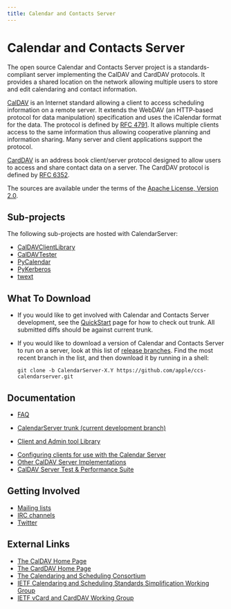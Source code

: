 ```yaml
---
title: Calendar and Contacts Server
---
```


Calendar and Contacts Server
============================

The open source Calendar and Contacts Server project is a standards-compliant server implementing the CalDAV and CardDAV protocols. It provides a shared location on the network allowing multiple users to store and edit calendaring and contact information.

[CalDAV](http://caldav.calconnect.org/) is an Internet standard allowing a client to access scheduling information on a remote server. It extends the WebDAV (an HTTP-based protocol for data manipulation) specification and uses the iCalendar format for the data. The protocol is defined by [RFC 4791](http://www.ietf.org/rfc/rfc4791.txt). It allows multiple clients access to the same information thus allowing cooperative planning and information sharing. Many server and client applications support the protocol.

[CardDAV](http://carddav.calconnect.org/) is an address book client/server protocol designed to allow users to access and share contact data on a server. The CardDAV protocol is defined by [RFC 6352](http://www.ietf.org/rfc/rfc6352.txt).

The sources are available under the terms of the [Apache License, Version 2.0](http://www.apache.org/licenses/LICENSE-2.0.html).

## Sub-projects

The following sub-projects are hosted with CalendarServer:

-   [CalDAVClientLibrary](CalDAVClientLibrary.html)
-   [CalDAVTester](CalDAVTester.html)
-   [PyCalendar](PyCalendar.html)
-   [PyKerberos](PyKerberos.html)
-   [twext](twext.html)

## What To Download

-   If you would like to get involved with Calendar and Contacts Server development, see the [QuickStart](QuickStart.html) page for how to check out trunk. All submitted diffs should be against current trunk.
-   If you would like to download a version of Calendar and Contacts Server to run on a server, look at this list of [release branches](https://github.com/apple/ccs-calendarserver/releases). Find the most recent branch in the list, and then download it by running in a shell:

        git clone -b CalendarServer-X.Y https://github.com/apple/ccs-calendarserver.git

## Documentation

-   [FAQ](https://trac.calendarserver.org/wiki/FAQ)

<!-- -->

-   [CalendarServer trunk (current development branch)](https://trac.calendarserver.org/wiki/docs-trunk)

<!-- -->

-   [Client and Admin tool Library](https://trac.calendarserver.org/wiki/CalDAVClientLibrary)

<!-- -->

-   [Configuring clients for use with the Calendar Server](https://trac.calendarserver.org/wiki/CalendarClients)
-   [Other CalDAV Server Implementations](https://trac.calendarserver.org/wiki/CalDAVServers)
-   [CalDAV Server Test & Performance Suite](https://trac.calendarserver.org/wiki/CalDAVTester)

## Getting Involved

-   [Mailing lists](https://trac.calendarserver.org/wiki/MailLists)
-   [IRC channels](https://trac.calendarserver.org/wiki/IRC)
-   [Twitter](http://twitter.com/calendarserver/)

## External Links

-   [The CalDAV Home Page](http://caldav.calconnect.org)
-   [The CardDAV Home Page](http://carddav.calconnect.org)
-   [The Calendaring and Scheduling Consortium](http://calconnect.org)
-   [IETF Calendaring and Scheduling Standards Simplification Working Group](http://tools.ietf.org/wg/calsify/)
-   [IETF vCard and CardDAV Working Group](http://tools.ietf.org/wg/vcarddav/)
